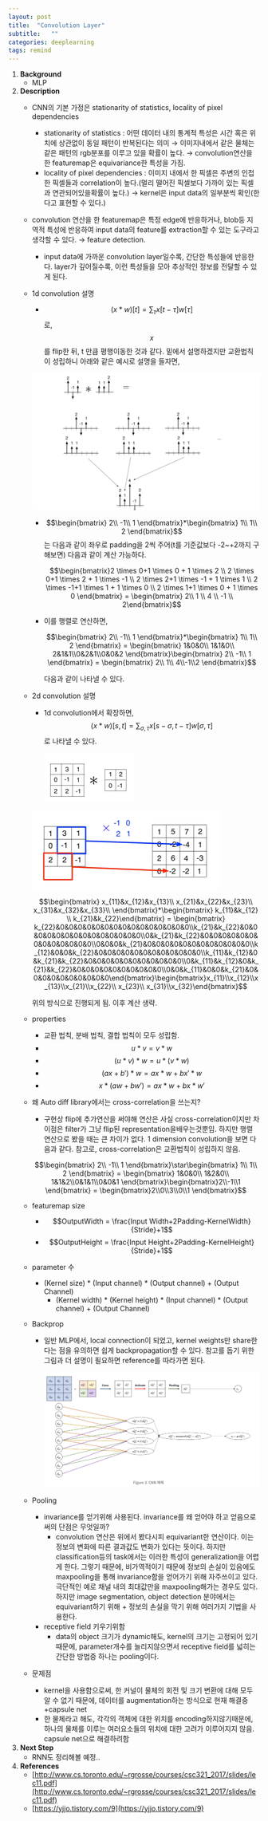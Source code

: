 ```yaml
---
layout: post
title:  "Convolution Layer"
subtitle:   ""
categories: deeplearning
tags: remind
---
```

1. **Background** 
    - MLP
2. **Description**
    - CNN의 기본 가정은 stationarity of statistics, locality of pixel dependencies
        - stationarity of statistics : 어떤 데이터 내의 통계적 특성은 시간 혹은 위치에 상관없이 동일 패턴이 반복된다는 의미 → 이미지내에서 같은 물체는 같은 패턴의 rgb분포를 이루고 있을 확률이 높다. → convolution연산을 한 featuremap은 equivariance한 특성을 가짐.
        - locality of pixel dependencies : 이미지 내에서 한 픽셀은 주변의 인접한 픽셀들과 correlation이 높다.(멀리 떨어진 픽셀보다 가까이 있는 픽셀과 연관되어있을확률이 높다.) → kernel은 input data의 일부분씩 확인(한다고 표현할 수 있다.)
    - convolution 연산을 한 featuremap은 특정 edge에 반응하거나, blob등 지역적 특성에 반응하여 input data의 feature를 extraction할 수 있는 도구라고 생각할 수 있다. → feature detection.
        - input data에 가까운 convolution layer일수록, 간단한 특성들에 반응한다. layer가 깊어질수록, 이런 특성들을 모아 추상적인 정보를 전달할 수 있게 된다.
    - 1d convolution 설명
        - $$(x * w)[t] = \sum_\tau x[t-\tau]w[\tau]$$로, $$x$$를 flip한 뒤, t 만큼 평행이동한 것과 같다. 밑에서 설명하겠지만 교환법칙이 성립하니 아래와 같은 예시로 설명을 들자면,

        ![cnn_1.PNG](/assets/img/cnn_1.PNG)

        - $$\begin{bmatrix}
        2\\ 
        -1\\ 
        1
        \end{bmatrix}*\begin{bmatrix}
        1\\ 
        1\\ 
        2
        \end{bmatrix}$$는 다음과 같이 좌우로 padding을 2씩 주어(t를 기준값보다 -2~+2까지 구해보면) 다음과 같이 계산 가능하다.

            $$\begin{bmatrix}2 \times 0+1 \times 0 + 1 \times 2 \\ 2 \times 0+1 \times 2 + 1 \times -1 \\ 2 \times 2+1 \times -1 + 1 \times 1 \\ 2 \times -1+1 \times 1 + 1 \times 0 \\ 2 \times 1+1 \times 0 + 1 \times 0 \end{bmatrix} = \begin{bmatrix} 2\\ 1 \\ 4 \\ -1 \\ 2\end{bmatrix}$$

        - 이를 행렬로 연산하면,

            $$\begin{bmatrix}
            2\\ 
            -1\\ 
            1
            \end{bmatrix}*\begin{bmatrix}
            1\\ 
            1\\ 
            2
            \end{bmatrix} = \begin{bmatrix}
            1&0&0\\ 
            1&1&0\\ 
            2&1&1\\0&2&1\\0&0&2
            \end{bmatrix}\begin{bmatrix}
            2\\ 
            -1\\ 
            1
            \end{bmatrix} = \begin{bmatrix}
            2\\ 
            1\\ 
            4\\-1\\2
            \end{bmatrix}$$

            다음과 같이 나타낼 수 있다. 

    - 2d convolution 설명
        - 1d convolution에서 확장하면, $$(x * w)[s,t] = \sum_{\sigma,\tau} x[s- \sigma,t-\tau]w[\sigma,\tau]$$로 나타낼 수 있다.

            ![cnn_2.PNG](/assets/img/cnn_2.PNG)

        ![cnn_3.PNG](/assets/img/cnn_3.PNG)

        $$\begin{bmatrix}
        x_{11}&x_{12}&x_{13}\\ 
        x_{21}&x_{22}&x_{23}\\
        x_{31}&x_{32}&x_{33}\\
        \end{bmatrix}*\begin{bmatrix} k_{11}&k_{12} \\ k_{21}&k_{22}\end{bmatrix} = \begin{bmatrix} k_{22}&0&0&0&0&0&0&0&0&0&0&0&0&0&0&0\\k_{21}&k_{22}&0&0&0&0&0&0&0&0&0&0&0&0&0&0\\0&k_{21}&k_{22}&0&0&0&0&0&0&0&0&0&0&0&0&0\\0&0&0&k_{21}&0&0&0&0&0&0&0&0&0&0&0&0\\k_{12}&0&0&k_{22}&0&0&0&0&0&0&0&0&0&0&0&0\\k_{11}&k_{12}&0&k_{21}&k_{22}&0&0&0&0&0&0&0&0&0&0&0\\0&k_{11}&k_{12}&0&k_{21}&k_{22}&0&0&0&0&0&0&0&0&0&0\\0&0&k_{11}&0&0&k_{21}&0&0&0&0&0&0&0&0&0&0\end{bmatrix}\begin{bmatrix}x_{11}\\x_{12}\\x_{13}\\x_{21}\\x_{22}\\ x_{23}\\ x_{31}\\x_{32}\end{bmatrix}$$

        위의 방식으로 진행되게 됨. 이후 계산 생략. 

    - properties
        - 교환 법칙, 분배 법칙, 결합 법칙이 모두 성립함.
        - $$u*v = v * w$$
        - $$(u*v)*w = u*(v*w)$$
        - $$(ax+b')*w = ax*w + bx'*w$$
        - $$x*(aw+bw') = ax*w+bx*w'$$
    - 왜 Auto diff library에서는 cross-correlation을 쓰는지?
        - 구현상 flip에 추가연산을 써야해 연산은 사실 cross-correlation이지만 차이점은 filter가 그냥 flip된 representation을배우는것뿐임. 하지만 행렬 연산으로 봤을 때는 큰 차이가 없다. 1 dimension convolution을 보면 다음과 같다. 참고로, cross-correlation은 교환법칙이 성립하지 않음.

        $$\begin{bmatrix}
        2\\ 
        -1\\ 
        1
        \end{bmatrix}\star\begin{bmatrix}
        1\\ 
        1\\ 
        2
        \end{bmatrix} = \begin{bmatrix}
        1&0&0\\ 
        1&2&0\\ 
        1&1&2\\0&1&1\\0&0&1
        \end{bmatrix}\begin{bmatrix}2\\-1\\1 \end{bmatrix} = \begin{bmatrix}2\\0\\3\\0\\1 \end{bmatrix}$$

    - featuremap size
        - $$OutputWidth = \frac{Input Width+2Padding-KernelWidth}{Stride}+1$$
        - $$OutputHeight = \frac{Input Height+2Padding-KernelHeight}{Stride}+1$$
    - parameter 수
        - (Kernel size) * (Input channel) * (Output channel) + (Output Channel)
            - (Kernel width) * (Kernel height) * (Input channel) * (Output channel) + (Output Channel)
    - Backprop
        - 일반 MLP에서, local connection이 되었고, kernel weights만 share한다는 점을 유의하면 쉽게 backpropagation할 수 있다. 참고를 돕기 위한 그림과 더 설명이 필요하면 reference를 따라가면 된다.

            ![cnn_4.PNG](/assets/img/cnn_4.PNG)

    - Pooling
        - invariance를 얻기위해 사용된다. invariance를 왜 얻어야 하고 얻음으로써의 단점은 무엇일까?
            - convolution 연산은 위에서 봤다시피 equivariant한 연산이다. 이는 정보의 변화에 따른 결과값도 변화가 있다는 뜻이다. 하지만 classification등의 task에서는 이러한 특성이 generalization을 어렵게 한다. 그렇기 때문에, 비가역적이기 때문에 정보의 손실이 있음에도 maxpooling을 통해 invariance함을 얻어가기 위해 자주쓰이고 있다. 극단적인 예로 채널 내의 최대값만을 maxpooling해가는 경우도 있다. 하지만 image segmentation, object detection 분야에서는 equivariant하기 위해 + 정보의 손실을 막기 위해 여러가지 기법을 사용한다.
        - receptive field 키우기위함
            - data의 object 크기가 dynamic해도, kernel의 크기는 고정되어 있기 때문에, parameter개수를 늘리지않으면서 receptive field를 넓히는 간단한 방법중 하나는 pooling이다.
    - 문제점
        - kernel을 사용함으로써, 한 커널이 물체의 회전 및 크기 변환에 대해 모두 알 수 없기 때문에, 데이터를 augmentation하는 방식으로 현재 해결중+capsule net
        - 한 물체라고 해도, 각각의 객체에 대한 위치를 encoding하지않기때문에, 하나의 물체를 이루는 여러요소들의 위치에 대한 고려가 이루어지지 않음. capsule net으로 해결하려함
3. **Next Step**
    - RNN도 정리해볼 예정..
4. **References**
    - [http://www.cs.toronto.edu/~rgrosse/courses/csc321_2017/slides/lec11.pdf](http://www.cs.toronto.edu/~rgrosse/courses/csc321_2017/slides/lec11.pdf)
    - [https://yjjo.tistory.com/9](https://yjjo.tistory.com/9)